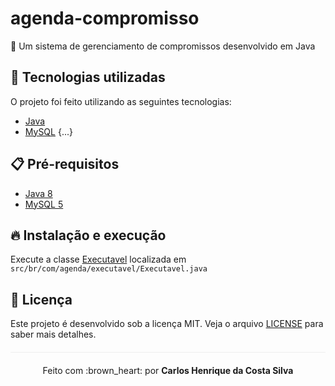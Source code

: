 # agenda-compromisso
:pushpin: Um sistema de gerenciamento de compromissos desenvolvido em Java

## :rocket: Tecnologias utilizadas  
O projeto foi feito utilizando as seguintes tecnologias:

- [Java](https://www.java.com/pt_BR/download/faq/java8.xml)
- [MySQL](https://dev.mysql.com/)
{...}

## :clipboard: Pré-requisitos

- [Java 8](https://www.java.com/pt_BR/download/faq/java8.xml)
- [MySQL 5](https://dev.mysql.com/)

## :fire: Instalação e execução
Execute a classe [Executavel](/src/br/com/agenda/executavel/Executavel.java) localizada em `src/br/com/agenda/executavel/Executavel.java`

## :page_facing_up: Licença 
Este projeto é desenvolvido sob a licença MIT. Veja o arquivo [LICENSE](LICENSE.md) para saber mais detalhes.

<p align="center" style="margin-top: 20px; border-top: 1px solid #eee; padding-top: 20px;">Feito com :brown_heart: por <strong> Carlos Henrique da Costa Silva </strong> </p>
